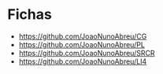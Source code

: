 # Fichas

* https://github.com/JoaoNunoAbreu/CG
* https://github.com/JoaoNunoAbreu/PL
* https://github.com/JoaoNunoAbreu/SRCR
* https://github.com/JoaoNunoAbreu/LI4
